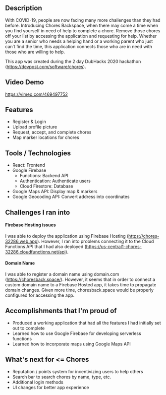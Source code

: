 ## Description
With COVID-19, people are now facing many more challenges than they had before. Introducing Chores Backspace, when there may come a time when you find yourself in need of help to complete a chore. Remove those chores off your list by accessing the application and requesting for help. Whether you are a senior who needs a helping hand or a working parent who just can’t find the time, this application connects those who are in need with those who are willing to help. 

This app was created during the 2 day DubHacks 2020 hackathon (https://devpost.com/software/chores). 

## Video Demo
https://vimeo.com/469497752

## Features
- Register & Login
- Upload profile picture
- Request, accept, and complete chores
- Map marker locations for chores 

## Tools / Technologies
- React: Frontend
- Google Firebase 
  - Functions: Backend API
  - Authentication: Authenticate users
  - Cloud Firestore: Database
- Google Maps API: Display map & markers
- Google Geocoding API: Convert address into coordinates

## Challenges I ran into
#### Firebase Hosting issues
I was able to deploy the application using Firebase Hosting (https://chores-32286.web.app). However, I ran into problems connecting it to the Cloud Functions API that I had also deployed (https://us-central1-chores-32286.cloudfunctions.net/api). 
#### Domain Name
I was able to register a domain name using domain.com (https://choresback.space/). However, it seems that in order to connect a custom domain name to a Firebase Hosted app, it takes time to propagate domain changes. Given more time, choresback.space would be properly configured for accessing the app. 

## Accomplishments that I'm proud of
- Produced a working application that had all the features I had initially set out to complete
- Learned how to use Google Firebase for developing serverless functions
- Learned how to incorporate maps using Google Maps API

## What's next for <= Chores
- Reputation / points system for incentivizing users to help others
- Search bar to search chores by name, type, etc.
- Additional login methods 
- UI changes for better app experience
